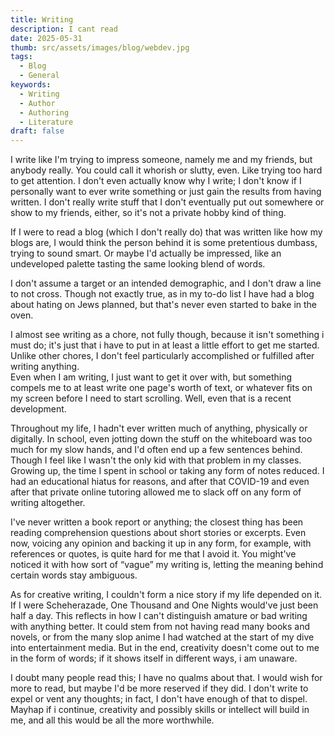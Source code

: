 ```yaml
---
title: Writing
description: I cant read
date: 2025-05-31
thumb: src/assets/images/blog/webdev.jpg
tags:
  - Blog
  - General
keywords:
  - Writing
  - Author
  - Authoring
  - Literature
draft: false
---
```

I write like I'm trying to impress someone, namely me and my friends, but anybody really. You could call it whorish or slutty, even. Like trying too hard to get attention. I don't even actually know why I write; I don't know if I personally want to ever write something or just gain the results from having written. I don't really write stuff that I don't eventually put out somewhere or show to my friends, either, so it's not a private hobby kind of thing.

If I were to read a blog (which I don't really do) that was written like how my blogs are, I would think the person behind it is some pretentious dumbass, trying to sound smart. Or maybe I'd actually be impressed, like an undeveloped palette tasting the same looking blend of words.

I don't assume a target or an intended demographic, and I don't draw a line to not cross. Though not exactly true, as in my to-do list I have had a blog about hating on Jews planned, but that's never even started to bake in the oven.

I almost see writing as a chore, not fully though, because it isn't something i must do; it's just that i have to put in at least a little effort to get me started. Unlike other chores, I don't feel particularly accomplished or fulfilled after writing anything.  
Even when I am writing, I just want to get it over with, but something compels me to at least write one page's worth of text, or whatever fits on my screen before I need to start scrolling. Well, even that is a recent development.

Throughout my life, I hadn't ever written much of anything, physically or digitally. In school, even jotting down the stuff on the whiteboard was too much for my slow hands, and I'd often end up a few sentences behind. Though I feel like I wasn't the only kid with that problem in my classes.  
Growing up, the time I spent in school or taking any form of notes reduced. I had an educational hiatus for reasons, and after that COVID-19 and even after that private online tutoring allowed me to slack off on any form of writing altogether.

I've never written a book report or anything; the closest thing has been reading comprehension questions about short stories or excerpts. Even now, voicing any opinion and backing it up in any form, for example, with references or quotes, is quite hard for me that I avoid it. You might've noticed it with how sort of “vague” my writing is, letting the meaning behind certain words stay ambiguous.

As for creative writing, I couldn't form a nice story if my life depended on it. If I were Scheherazade, One Thousand and One Nights would've just been half a day. This reflects in how I can't distinguish amature or bad writing with anything better. It could stem from not having read many books and novels, or from the many slop anime I had watched at the start of my dive into entertainment media. But in the end, creativity doesn't come out to me in the form of words; if it shows itself in different ways, i am unaware.

I doubt many people read this; I have no qualms about that. I would wish for more to read, but maybe I'd be more reserved if they did. I don't write to expel or vent any thoughts; in fact, I don't have enough of that to dispel. Mayhap if i continue, creativity and possibly skills or intellect will build in me, and all this would be all the more worthwhile.
